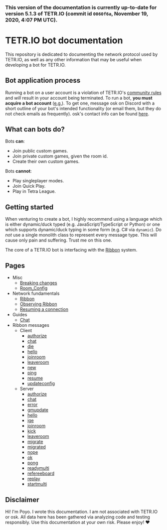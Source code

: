 ### This version of the documentation is currently up-to-date for version **5.1.3** of TETR.IO (commit id `0060f6a`, November 19, 2020, 4:07 PM UTC).

<!--
the above date string is given by the following:
luxon.DateTime.fromMillis(timestamp).setZone("utc").toLocaleString(luxon.DateTime.DATETIME_FULL);
hi, by the way ❤
-->

# TETR.IO bot documentation

This repository is dedicated to documenting the network protocol used by TETR.IO, as well as any other information that may be useful when developing a bot for TETR.IO.

## Bot application process

Running a bot on a user account is a violation of TETR.IO's [community rules](https://tetr.io/about/rules/) and *will* result in your account being terminated. To run a bot, **you must acquire a bot account** ([e.g.](https://ch.tetr.io/u/5f9751f462f608df7f976f9e)). To get one, message osk on Discord with a short outline of your bot's intended functionality (or email them, but they do not check emails as frequently). osk's contact info can be found [here](https://osk.sh/).

## What can bots do?

Bots **can**:
* Join public custom games.
* Join private custom games, given the room id.
* Create their own custom games.

Bots **cannot**:
* Play singleplayer modes.
* Join Quick Play.
* Play in Tetra League.

## Getting started

When venturing to create a bot, I highly recommend using a language which is either dynamic/duck typed (e.g. JavaScript/TypeScript or Python) or one which supports dynamic/duck typing in some form (e.g. C# via `dynamic`). Do *not* use a single monolith class to represent every message type. This will cause only pain and suffering. Trust me on this one.

The core of a TETR.IO bot is interfacing with the [Ribbon](Ribbon.md) system.

## Pages

* Misc
    * [Breaking changes](Breaking_changes.md)
    * [Room_Config](Room_Config.md)
* Network fundamentals
    * [Ribbon](Ribbon.md)
    * [Observing Ribbon](Observing_Ribbon.md)
    * [Resuming a connection](Resuming_a_connection.md)
* Guides
    * [Chat](Chat.md)
* Ribbon messages
    * Client
        * [authorize](Messages/client_authorize.md)
        * [chat](Messages/client_chat.md)
        * [die](Messages/client_die.md)
        * [hello](Messages/client_hello.md)
        * [joinroom](Messages/client_joinroom.md)
        * [leaveroom](Messages/client_leaveroom.md)
        * [new](Messages/client_new.md)
        * [ping](Messages/client_ping.md)
        * [resume](Messages/client_resume.md)
        * [updateconfig](Messages/client_updateconfig.md)
    * Server
        * [authorize](Messages/server_authorize.md)
        * [chat](Messages/server_chat.md)
        * [error](Messages/server_error.md)
        * [gmupdate](Messages/server_gmupdate.md)
        * [hello](Messages/server_hello.md)
        * [ige](Messages/server_ige.md)
        * [joinroom](Messages/server_joinroom.md)
        * [kick](Messages/server_kick.md)
        * [leaveroom](Messages/server_leaveroom.md)
        * [migrate](Messages/server_migrate.md)
        * [migrated](Messages/server_migrated.md)
        * [nope](Messages/server_nope.md)
        * [ok](Messages/server_ok.md)
        * [pong](Messages/server_pong.md)
        * [readymulti](Messages/server_readymulti.md)
        * [refereeboard](Messages/server_refereeboard.md)
        * [replay](Messages/server_replay.md)
        * [startmulti](Messages/server_startmulti.md)

## Disclaimer

Hi! I'm Poyo. I wrote this documentation. I am not associated with TETR.IO or osk. All data here has been gathered via analyzing code and testing responsibly. Use this documentation at your own risk. Please enjoy! ❤